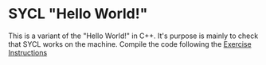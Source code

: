 # SYCL "Hello World!"

This is a variant of the "Hello World!" in C++. It's purpose is mainly to check that SYCL works on the machine. Compile the code following the [Exercise Instructions](../../../exercise_instructions.md)
